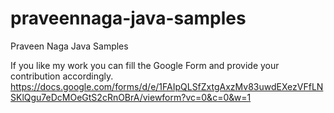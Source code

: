 # praveennaga-java-samples
 Praveen Naga Java Samples


If you like my work you can fill the Google Form and provide your contribution accordingly.
https://docs.google.com/forms/d/e/1FAIpQLSfZxtgAxzMv83uwdEXezVFfLNSKlQgu7eDcMOeGtS2cRnOBrA/viewform?vc=0&c=0&w=1

